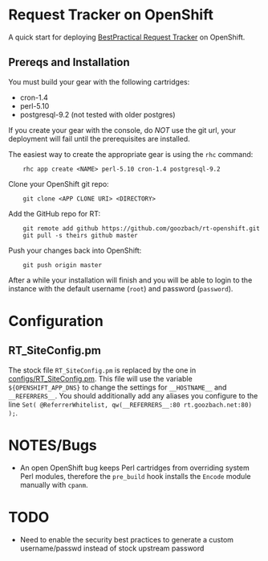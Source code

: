 # Request Tracker on OpenShift
A quick start for deploying [BestPractical Request Tracker](https://bestpractical.com/rt/) on OpenShift.

## Prereqs and Installation
You must build your gear with the following cartridges:

* cron-1.4
* perl-5.10
* postgresql-9.2 (not tested with older postgres)

If you create your gear with the console, do *NOT* use the git url, your deployment will fail until the prerequisites are installed.

The easiest way to create the appropriate gear is using the `rhc` command:

        rhc app create <NAME> perl-5.10 cron-1.4 postgresql-9.2

Clone your OpenShift git repo:

        git clone <APP CLONE URI> <DIRECTORY>

Add the GitHub repo for RT:

        git remote add github https://github.com/goozbach/rt-openshift.git
        git pull -s theirs github master

Push your changes back into OpenShift:

        git push origin master

After a while your installation will finish and you will be able to login to the instance with the default username (`root`) and password (`password`).

# Configuration

## RT_SiteConfig.pm
The stock file `RT_SiteConfig.pm` is replaced by the one in [configs/RT_SiteConfig.pm](configs/RT_SiteConfig.pm).
This file will use the variable `${OPENSHIFT_APP_DNS}` to change the settings for `__HOSTNAME__` and `__REFERRERS__`.
You should additionally add any aliases you configure to the line `Set( @ReferrerWhitelist, qw(__REFERRERS__:80 rt.goozbach.net:80) );`.

# NOTES/Bugs
* An open OpenShift bug keeps Perl cartridges from overriding system Perl modules, therefore the `pre_build` hook installs the `Encode` module manually with `cpanm`.

# TODO
* Need to enable the security best practices to generate a custom username/passwd instead of stock upstream password
